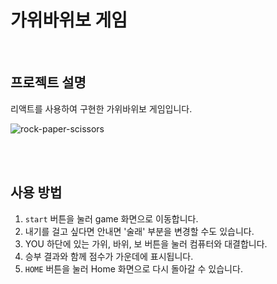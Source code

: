 # 가위바위보 게임

<br/>

## 프로젝트 설명

리액트를 사용하여 구현한 가위바위보 게임입니다.

![rock-paper-scissors](https://user-images.githubusercontent.com/107875909/187950904-cba1e69f-2401-424d-8cb8-09a18556ccb9.gif)



<br/><br/>

## 사용 방법

1. `start` 버튼을 눌러 game 화면으로 이동합니다.
2. 내기를 걸고 싶다면 안내면 '술래' 부분을 변경할 수도 있습니다. 
3. YOU 하단에 있는 가위, 바위, 보 버튼을 눌러 컴퓨터와 대결합니다.
4. 승부 결과와 함께 점수가 가운데에 표시됩니다.
5. `HOME` 버튼을 눌러 Home 화면으로 다시 돌아갈 수 있습니다.


<br/><br/><br/><br/><br/><br/>
